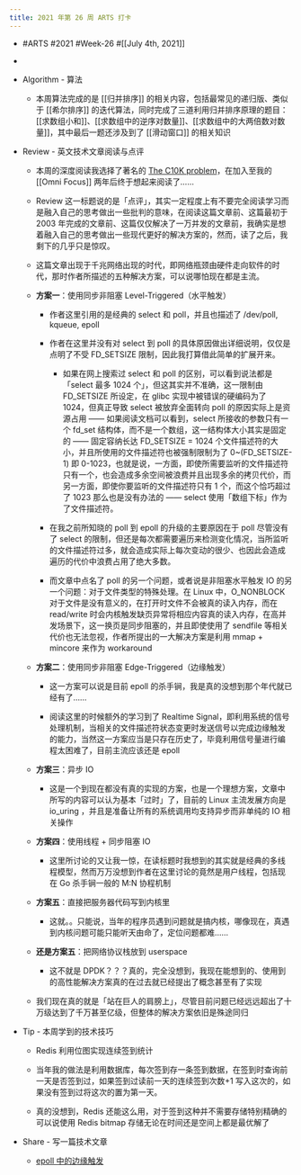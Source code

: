 ```yaml
---
title: 2021 年第 26 周 ARTS 打卡
---
```


- #ARTS #2021 #Week-26 #[[July 4th, 2021]]

- 

- Algorithm - 算法
	 - 本周算法完成的是 [[归并排序]] 的相关内容，包括最常见的递归版、类似于 [[希尔排序]] 的迭代算法，同时完成了三道利用归并排序原理的题目：[[求数组小和]]、[[求数组中的逆序对数量]]、[[求数组中的大两倍数对数量]]，其中最后一题还涉及到了 [[滑动窗口]] 的相关知识

- Review - 英文技术文章阅读与点评
	 - 本周的深度阅读我选择了著名的 [The C10K problem](http://www.kegel.com/c10k.html)，在加入至我的 [[Omni Focus]] 两年后终于想起来阅读了……

	 - Review 这一标题说的是「点评」，其实一定程度上有不要完全阅读学习而是融入自己的思考做出一些批判的意味，在阅读这篇文章前、这篇最初于 2003 年完成的文章前、这篇仅仅解决了一万并发的文章前，我确实是想着融入自己的思考做出一些现代更好的解决方案的，然而，读了之后，我剩下的几乎只是惊叹。

	 - 这篇文章出现于千兆网络出现的时代，即网络瓶颈由硬件走向软件的时代，那时作者所描述的五种解决方案，可以说哪怕现在都是主流。

	 - **方案一**：使用同步非阻塞 Level-Triggered（水平触发）
		 - 作者这里引用的是经典的 select 和 poll，并且也描述了 /dev/poll, kqueue, epoll

		 - 作者在这里并没有对 select 到 poll 的具体原因做出详细说明，仅仅是点明了不受 FD_SETSIZE 限制，因此我打算借此简单的扩展开来。
			 - 如果在网上搜索过 select 和 poll 的区别，可以看到说法都是「select 最多 1024 个」，但这其实并不准确，这一限制由 FD_SETSIZE 所设定，在 glibc 实现中被错误的硬编码为了 1024，但真正导致 select 被放弃全面转向 poll 的原因实际上是资源占用 —— 如果阅读文档可以看到，select 所接收的参数只有一个 fd_set 结构体，而不是一个数组，这一结构体大小其实是固定的 —— 固定容纳长达 FD_SETSIZE = 1024 个文件描述符的大小，并且所使用的文件描述符也被强制限制为了 0~(FD_SETSIZE-1) 即 0-1023，也就是说，一方面，即使所需要监听的文件描述符只有一个，也会造成多余空间被浪费并且出现多余的拷贝代价，而另一方面，即使你要监听的文件描述符只有 1 个，而这个恰巧超过了 1023 那么也是没有办法的 —— select 使用「数组下标」作为了文件描述符。

		 - 在我之前所知晓的 poll 到 epoll 的升级的主要原因在于 poll 尽管没有了 select 的限制，但还是每次都需要遍历来检测变化情况，当所监听的文件描述符过多，就会造成实际上每次变动的很少、也因此会造成遍历的代价中浪费占用了绝大多数。

		 - 而文章中点名了 poll 的另一个问题，或者说是非阻塞水平触发 IO 的另一个问题：对于文件类型的特殊处理。在 Linux 中，O_NONBLOCK 对于文件是没有意义的，在打开时文件不会被真的读入内存，而在 read/write 时会内核触发缺页异常将相应内容真的读入内存，在高并发场景下，这一换页是同步阻塞的，并且即使使用了 sendfile 等相关代价也无法忽视，作者所提出的一大解决方案是利用 mmap + mincore 来作为 workaround

	 - **方案二**：使用同步非阻塞 Edge-Triggered（边缘触发）
		 - 这一方案可以说是目前 epoll 的杀手锏，我是真的没想到那个年代就已经有了……

		 - 阅读这里的时候额外的学习到了 Realtime Signal，即利用系统的信号处理机制，当相关的文件描述符状态变更时发送信号以完成边缘触发的能力，当然这一方案应当是只存在历史了，毕竟利用信号量进行编程太困难了，目前主流应该还是 epoll

	 - **方案三**：异步 IO
		 - 这是一个到现在都没有真的实现的方案，也是一个理想方案，文章中所写的内容可以认为基本「过时」了，目前的 Linux 主流发展方向是 io_uring ，并且是准备让所有的系统调用均支持异步而非单纯的 IO 相关操作

	 - **方案四**：使用线程 + 同步阻塞 IO
		 - 这里所讨论的又让我一惊，在读标题时我想到的其实就是经典的多线程模型，然而万万没想到作者在这里讨论的竟然是用户线程，包括现在 Go 杀手锏一般的 M:N 协程机制

	 - **方案五**：直接把服务器代码写到内核里 
		 - 这就。。只能说，当年的程序员遇到问题就是搞内核，哪像现在，真遇到内核问题可能只能听天由命了，定位问题都难……

	 - **还是方案五**：把网络协议栈放到 userspace
		 - 这不就是 DPDK？？？真的，完全没想到，我现在能想到的、使用到的高性能解决方案真的在过去就已经提出了概念甚至有了实现

	 - 我们现在真的就是「站在巨人的肩膀上」，尽管目前问题已经远远超出了十万级达到了千万甚至亿级，但整体的解决方案依旧是殊途同归

- Tip - 本周学到的技术技巧
	 - Redis 利用位图实现连续签到统计

	 - 当年我的做法是利用数据库，每次签到存一条签到数据，在签到时查询前一天是否签到过，如果签到过读前一天的连续签到次数+1 写入这次的，如果没有签到过将这次的置为第一天。

	 - 真的没想到，Redis 还能这么用，对于签到这种并不需要存储特别精确的可以说使用 Redis bitmap 存储无论在时间还是空间上都是最优解了

- Share - 写一篇技术文章
	 - [epoll 中的边缘触发](https://blog.singee.me/2021/07/04/721488b0985842389e634bc637b257cc/)
